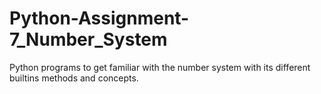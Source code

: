 # Python-Assignment-7_Number_System
Python programs to get familiar with the number system with its different builtins methods and concepts.
